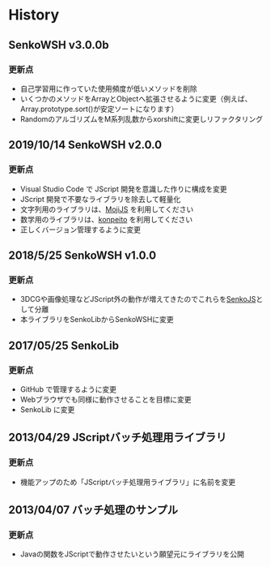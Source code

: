 # History

## SenkoWSH v3.0.0b
### 更新点
- 自己学習用に作っていた使用頻度が低いメソッドを削除
- いくつかのメソッドをArrayとObjectへ拡張させるように変更（例えば、Array.prototype.sort()が安定ソートになります）
- RandomのアルゴリズムをM系列乱数からxorshiftに変更しリファクタリング

## 2019/10/14 SenkoWSH v2.0.0
### 更新点
- Visual Studio Code で JScript 開発を意識した作りに構成を変更
- JScript 開発で不要なライブラリを除去して軽量化
- 文字列用のライブラリは、[MojiJS](https://github.com/natade-jp/MojiJS) を利用してください
- 数学用のライブラリは、[konpeito](https://github.com/natade-jp/konpeito) を利用してください
- 正しくバージョン管理するように変更

## 2018/5/25 SenkoWSH v1.0.0
### 更新点
- 3DCGや画像処理などJScript外の動作が増えてきたのでこれらを[SenkoJS](https://github.com/natade-jp/SenkoJS)として分離
- 本ライブラリをSenkoLibからSenkoWSHに変更

## 2017/05/25 SenkoLib
### 更新点
- GitHub で管理するように変更
- Webブラウザでも同様に動作させることを目標に変更
- SenkoLib に変更

## 2013/04/29 JScriptバッチ処理用ライブラリ
### 更新点
- 機能アップのため「JScriptバッチ処理用ライブラリ」に名前を変更

## 2013/04/07 バッチ処理のサンプル
### 更新点
- Javaの関数をJScriptで動作させたいという願望元にライブラリを公開